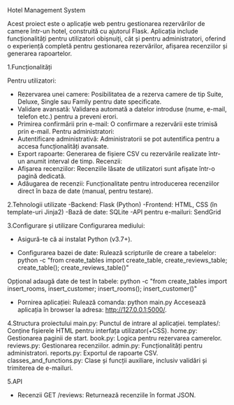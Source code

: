 Hotel Management System

Acest proiect este o aplicație web pentru gestionarea rezervărilor de camere într-un hotel, construită cu ajutorul Flask. Aplicația include funcționalități pentru utilizatori obișnuiți, cât și pentru administratori, oferind o experiență completă pentru gestionarea rezervărilor, afișarea recenziilor și generarea rapoartelor.

1.Funcționalități

Pentru utilizatori:
- Rezervarea unei camere: Posibilitatea de a rezerva camere de tip Suite, Deluxe, Single sau Family pentru date specificate.
- Validare avansată: Validarea automată a datelor introduse (nume, e-mail, telefon etc.) pentru a preveni erori.
- Primirea confirmării prin e-mail: O confirmare a rezervării este trimisă prin e-mail.
Pentru administratori:
- Autentificare administrativă: Administratorii se pot autentifica pentru a accesa funcționalități avansate.
- Export rapoarte: Generarea de fișiere CSV cu rezervările realizate într-un anumit interval de timp.
Recenzii:
- Afișarea recenziilor: Recenziile lăsate de utilizatori sunt afișate într-o pagină dedicată.
- Adăugarea de recenzii: Funcționalitate pentru introducerea recenziilor direct în baza de date (manual, pentru testare).

2.Tehnologii utilizate
-Backend: Flask (Python)
-Frontend: HTML, CSS (în template-uri Jinja2)
-Bază de date: SQLite
-API pentru e-mailuri: SendGrid

3.Configurare și utilizare
Configurarea mediului:
- Asigură-te că ai instalat Python (v3.7+).

- Configurarea bazei de date:
Rulează scripturile de creare a tabelelor:
python -c "from create_tables import create_table, create_reviews_table; create_table(); create_reviews_table()"

Opțional adaugă date de test în tabele:
python -c "from create_tables import insert_rooms, insert_customer; insert_rooms(); insert_customer()"

- Pornirea aplicației:
Rulează comanda: python main.py
Accesează aplicația în browser la adresa: http://127.0.0.1:5000/.

4.Structura proiectului
main.py: Punctul de intrare al aplicației.
templates/: Conține fișierele HTML pentru interfața utilizator(+CSS).
home.py: Gestionarea paginii de start.
book.py: Logica pentru rezervarea camerelor.
reviews.py: Gestionarea recenziilor.
admin.py: Funcționalități pentru administratori.
reports.py: Exportul de rapoarte CSV.
classes_and_functions.py: Clase și funcții auxiliare, inclusiv validări și trimiterea de e-mailuri.

5.API
- Recenzii
GET /reviews: Returnează recenziile în format JSON.
